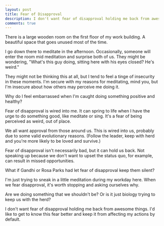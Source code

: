 ```yaml
---
layout: post
title: Fear of Disapproval
description: I don't want fear of disapproval holding me back from awesome things.
comments: true
---
```

There is a large wooden room on the first floor of my work building.  A beautiful space that goes unused most of the time.

I go down there to meditate in the afternoon.  Occasionally, someone will enter the room mid meditation and surprise both of us.  They might be wondering, "What's this guy doing, sitting here with his eyes closed?  He's weird."

They might not be thinking this at all, but I tend to feel a tinge of insecurity in these moments.  I'm secure with my reasons for meditating, mind you, but I'm insecure about how others may perceive me doing it.

Why do I feel embarrassed when I'm caught doing something positive and healthy?

Fear of disapproval is wired into me. It can spring to life when I have the urge to do something good, like meditate or sing.  It's a fear of being perceived as weird, out of place.  

We all want approval from those around us.  This is wired into us, probably due to some valid evolutionary reasons. (Follow the leader, keep with herd and you're more likely to be loved and survive.)

Fear of disapproval isn't necessarily bad, but it can hold us back.  Not speaking up because we don't want to upset the status quo, for example, can result in missed opportunities.

What if Gandhi or Rosa Parks had let fear of disapproval keep them silent?

I'm just trying to sneak in a little meditation during my workday here.  When we fear disapproval, it's worth stopping and asking ourselves why.

Are we doing something that we shouldn't be?  Or is it just biology trying to keep us with the herd?

I don't want fear of disapproval holding me back from awesome things.  I'd like to get to know this fear better and keep it from affecting my actions by default.
